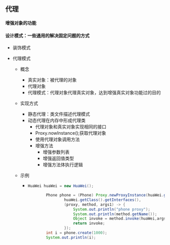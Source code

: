 ## 代理

#### 增强对象的功能

#### 设计模式：一些通用的解决固定问题的方式

- 装饰模式

- 代理模式

  - 概念

    - 真实对象：被代理的对象
    - 代理对象
    - 代理模式：代理对象代理真实对象，达到增强真实对象功能过的目的

  - 实现方式

    - 静态代理：类文件描述代理模式
    - 动态代理在内存中形成代理类
      - 代理对象和真实对象实现相同的接口
      - Proxy.nowInstance();获取代理对象
      - 使用代理对象调用方法
      - 增强方法
        - 增强参数列表
        - 增强返回值类型
        - 增强方法体执行逻辑

  - 示例

    - ```java
      HuaWei huaWei = new HuaWei();
      
              Phone phone = (Phone) Proxy.newProxyInstance(huaWei.getClass().getClassLoader(),
                      huaWei.getClass().getInterfaces(),
                      (proxy, method, args1) -> {
                          System.out.println("phone proxy");
                          System.out.println(method.getName());
                          Object invoke = method.invoke(huaWei,args1[0]);
                          return invoke;
                      });
              int i = phone.create(1000);
              System.out.println(i);
      ```

